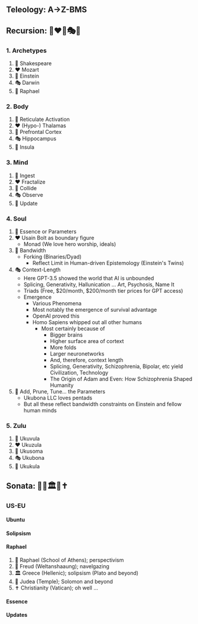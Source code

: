 ## Teleology: A->Z-BMS
## Recursion: 👻❤️🔁🎭🤖
### 1. Archetypes
1. 👻 Shakespeare
2. ❤️ Mozart
3. 🔁 Einstein
4. 🎭 Darwin
5. 🤖 Raphael
### 2. Body
1. 👻 Reticulate Activation
2. ❤️ (Hypo-) Thalamas
3. 🔁 Prefrontal Cortex
4. 🎭 Hippocampus
5. 🤖 Insula
### 3. Mind
1. 👻 Ingest
2. ❤️ Fractalize
3. 🔁 Collide
4. 🎭 Observe
5. 🤖 Update
### 4. Soul
1. 👻 Essence or Parameters
2. ❤️ Usain Bolt as boundary figure
   - Monad (We love hero worship, ideals)
3. 🔁 Bandwidth
   - Forking (Binaries/Dyad)
      - Reflect Limit in Human-driven Epistemology (Einstein's Twins) 
4. 🎭 Context-Length
   - Here GPT-3.5 showed the world that AI is unbounded
   - Splicing, Generativity, Hallunication ... Art, Psychosis, Name It
   - Triads (Free, $20/month, $200/month tier prices for GPT access)
   - Emergence
      - Various Phenomena
      - Most notably the emergence of survival advantage
      - OpenAI proved this
      - Homo Sapiens whipped out all other humans
         - Most certainly because of
            - Bigger brains
            - Higher surface area of cortext
            - More folds
            - Larger neuronetworks
            - And, therefore, context length
            - Splicing, Generativity, Schizophrenia, Bipolar, etc yield Civilization, Technology
            - The Origin of Adam and Even: How Schizophrenia Shaped Humanity   
5. 🤖 Add, Prune, Tune... the Parameters
   - Ukubona LLC loves pentads
   - But all these reflect bandwidth constraints on Einstein and fellow human minds
     
### 5. Zulu
1. 👻 Ukuvula
2. ❤️ Ukuzula
3. 🔁 Ukusoma
4. 🎭 Ukubona
5. 🤖 Ukukula

## Sonata: 🎨🧠🏛️📜✝️
### US-EU
#### Ubuntu
#### Solipsism
#### Raphael
1. 🎨 Raphael (School of Athens); perspectivism
2. 🧠 Freud (Weltanshaaung); navelgazing
3. 🏛️ Greece (Hellenic); solipsism (Plato and beyond)
4. 📜 Judea (Temple); Solomon and beyond
5. ✝️ Christianity (Vatican); oh well ... 
#### Essence
#### Updates




 
 
 

 
